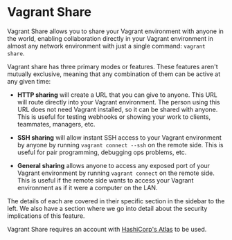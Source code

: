 
# Vagrant Share

Vagrant Share allows you to share your Vagrant environment with anyone in the world, enabling collaboration directly in your Vagrant environment in almost any network environment with just a single command: `vagrant share`.

Vagrant share has three primary modes or features. These features aren't mutually exclusive, meaning that any combination of them can be active at any given time:

* **HTTP sharing** will create a URL that you can give to anyone. This URL will route directly into your Vagrant environment. The person using this URL does not need Vagrant installed, so it can be shared with anyone. This is useful for testing webhooks or showing your work to clients, teammates, managers, etc.

* **SSH sharing** will allow instant SSH access to your Vagrant environment by anyone by running `vagrant connect --ssh` on the remote side. This is useful for pair programming, debugging ops problems, etc.

* **General sharing** allows anyone to access any exposed port of your Vagrant environment by running `vagrant connect` on the remote side. This is useful if the remote side wants to access your Vagrant environment as if it were a computer on the LAN.

The details of each are covered in their specific section in the sidebar to the left. We also have a section where we go into detail about the security implications of this feature.

Vagrant Share requires an account with [HashiCorp's Atlas][hashicorp] to be used.

[hashicorp]: https://atlas.hashicorp.com/
